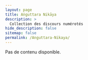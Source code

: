 ```yaml
---
layout: page
title: Aṅguttara Nikāya
description: >
  Collection des discours numérotés
hide_description: false
sitemap: false
permalink: /Anguttara-Nikaya/
---
```


Pas de contenu disponible.
